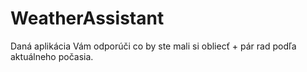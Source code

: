 # WeatherAssistant
Daná aplikácia Vám odporúči co by ste mali si obliecť + pár rad podľa aktuálneho počasia. 
